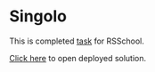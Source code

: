 # Singolo
This is completed [task](https://github.com/rolling-scopes-school/tasks/tree/master/tasks/markups/level-2/singolo) for RSSchool. 

[Click here](https://sofronovsd.github.io/singolo/) to open deployed solution.